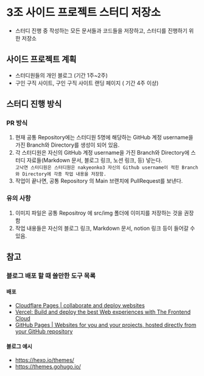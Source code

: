 # 3조 사이드 프로젝트 스터디 저장소

- 스터디 진행 중 작성하는 모든 문서들과 코드들을 저장하고, 스터디를 진행하기 위한 저장소

## 사이드 프로젝트 계획

- 스터디원들의 개인 블로그 (기간 1주~2주)
- 구인 구직 사이트, 구인 구직 사이트 랜딩 페이지 ( 기간 4주 이상)

## 스터디 진행 방식

### PR 방식

1. 현재 공통 Repository에는 스터디원 5명에 해당하는 GitHub 계정 username을 가진 Branch와 Directory를 생성이 되어 있음.
2. 각 스터디원은 자신의 GitHub 계정 username을 가진 Branch와 Directory에 스터디 자료들(Markdown 문서, 블로그 링크, 노션 링크, 등) 넣는다. </br>
   `고낙연 스터디원은 스터디원은 nakyeonko3 자신의 Github username이 적힌 Branch와 Directory에 각종 작업 내용을 저장함.`
3. 작업이 끝나면, 공통 Repository 의 Main 브랜치에 PullRequest를 보낸다.

### 유의 사항

1. 이미지 파일은 공통 Repositroy 에 src/img 폴더에 이미지를 저장하는 것을 권장함
2. 작업 내용들은 자신의 블로그 링크, Markdown 문서, notion 링크 등이 들어갈 수 있음.

## 참고

### 블로그 배포 할 때 쓸만한 도구 목록

#### 배포

- [Cloudflare Pages | collaborate and deploy websites](https://pages.cloudflare.com/)
- [Vercel: Build and deploy the best Web experiences with The Frontend Cloud](https://vercel.com/)
- [GitHub Pages | Websites for you and your projects, hosted directly from your GitHub repository](https://pages.github.com/)

#### 블로그 예시

- https://hexo.io/themes/
- https://themes.gohugo.io/
